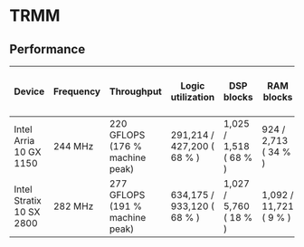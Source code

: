 # TRMM

## Performance

| Device                   | Frequency | Throughput                      | Logic utilization          | DSP blocks             | RAM blocks             | Efficiency      | Matrix and vector Size  | Device compiler           |
| ------------------------ | --------- | ------------------------------- | -------------------------- | ---------------------- | ---------------------- | --------------- | ----------------------- | ------------------------- |
| Intel Arria 10 GX 1150   | 244 MHz   | 220 GFLOPS (176 % machine peak) | 291,214 / 427,200 ( 68 % ) | 1,025 / 1,518 ( 68 % ) | 924 / 2,713 ( 34 % )   | 88 % efficiency | A (4K, 4K) * B (4K, 4K) | aoc 19.2.0 (on s001-n137) |
| Intel Stratix 10 SX 2800 | 282 MHz   | 277 GFLOPS (191 % machine peak) | 634,175 / 933,120 ( 68 % ) | 1,027 / 5,760 ( 18 % ) | 1,092 / 11,721 ( 9 % ) | 96 % efficiency | A (4K, 4K) * B (4K, 4K) | aoc 22.2.0 (on s001-n142) |

